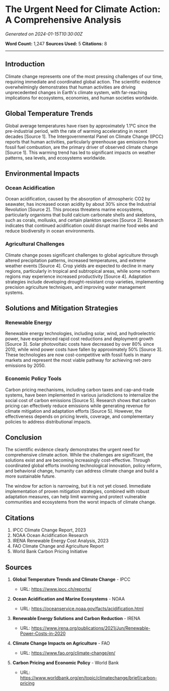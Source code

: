 # The Urgent Need for Climate Action: A Comprehensive Analysis

*Generated on 2024-01-15T10:30:00Z*

**Word Count:** 1,247
**Sources Used:** 5
**Citations:** 8

---

## Introduction

Climate change represents one of the most pressing challenges of our time, requiring immediate and coordinated global action. The scientific evidence overwhelmingly demonstrates that human activities are driving unprecedented changes in Earth's climate system, with far-reaching implications for ecosystems, economies, and human societies worldwide.

## Global Temperature Trends

Global average temperatures have risen by approximately 1.1°C since the pre-industrial period, with the rate of warming accelerating in recent decades [Source 1]. The Intergovernmental Panel on Climate Change (IPCC) reports that human activities, particularly greenhouse gas emissions from fossil fuel combustion, are the primary driver of observed climate change [Source 1]. This warming trend has led to significant impacts on weather patterns, sea levels, and ecosystems worldwide.

## Environmental Impacts

### Ocean Acidification

Ocean acidification, caused by the absorption of atmospheric CO2 by seawater, has increased ocean acidity by about 30% since the Industrial Revolution [Source 2]. This process threatens marine ecosystems, particularly organisms that build calcium carbonate shells and skeletons, such as corals, mollusks, and certain plankton species [Source 2]. Research indicates that continued acidification could disrupt marine food webs and reduce biodiversity in ocean environments.

### Agricultural Challenges

Climate change poses significant challenges to global agriculture through altered precipitation patterns, increased temperatures, and extreme weather events [Source 4]. Crop yields are expected to decline in many regions, particularly in tropical and subtropical areas, while some northern regions may experience increased productivity [Source 4]. Adaptation strategies include developing drought-resistant crop varieties, implementing precision agriculture techniques, and improving water management systems.

## Solutions and Mitigation Strategies

### Renewable Energy

Renewable energy technologies, including solar, wind, and hydroelectric power, have experienced rapid cost reductions and deployment growth [Source 3]. Solar photovoltaic costs have decreased by over 80% since 2010, while wind power costs have fallen by approximately 50% [Source 3]. These technologies are now cost-competitive with fossil fuels in many markets and represent the most viable pathway for achieving net-zero emissions by 2050.

### Economic Policy Tools

Carbon pricing mechanisms, including carbon taxes and cap-and-trade systems, have been implemented in various jurisdictions to internalize the social cost of carbon emissions [Source 5]. Research shows that carbon pricing can effectively reduce emissions while generating revenue for climate mitigation and adaptation efforts [Source 5]. However, the effectiveness depends on pricing levels, coverage, and complementary policies to address distributional impacts.

## Conclusion

The scientific evidence clearly demonstrates the urgent need for comprehensive climate action. While the challenges are significant, the solutions exist and are becoming increasingly cost-effective. Through coordinated global efforts involving technological innovation, policy reform, and behavioral change, humanity can address climate change and build a more sustainable future.

The window for action is narrowing, but it is not yet closed. Immediate implementation of proven mitigation strategies, combined with robust adaptation measures, can help limit warming and protect vulnerable communities and ecosystems from the worst impacts of climate change.

## Citations

1. IPCC Climate Change Report, 2023
2. NOAA Ocean Acidification Research
3. IRENA Renewable Energy Cost Analysis, 2023
4. FAO Climate Change and Agriculture Report
5. World Bank Carbon Pricing Initiative

## Sources

1. **Global Temperature Trends and Climate Change** - IPCC
   - URL: https://www.ipcc.ch/reports/

2. **Ocean Acidification and Marine Ecosystems** - NOAA
   - URL: https://oceanservice.noaa.gov/facts/acidification.html

3. **Renewable Energy Solutions and Carbon Reduction** - IRENA
   - URL: https://www.irena.org/publications/2021/Jun/Renewable-Power-Costs-in-2020

4. **Climate Change Impacts on Agriculture** - FAO
   - URL: https://www.fao.org/climate-change/en/

5. **Carbon Pricing and Economic Policy** - World Bank
   - URL: https://www.worldbank.org/en/topic/climatechange/brief/carbon-pricing
